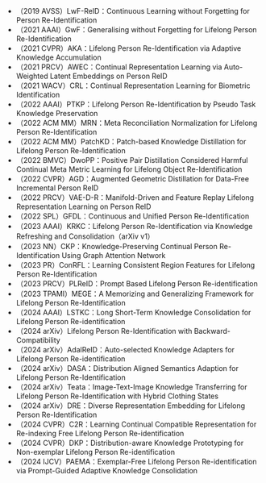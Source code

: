 - （2019 AVSS）LwF-ReID：Continuous Learning without Forgetting for Person Re-Identification
- （2021 AAAI）GwF：Generalising without Forgetting for Lifelong Person Re-Identification
- （2021 CVPR）AKA：Lifelong Person Re-Identification via Adaptive Knowledge Accumulation
- （2021 PRCV）AWEC：Continual Representation Learning via Auto-Weighted Latent Embeddings on Person ReID
- （2021 WACV）CRL：Continual Representation Learning for Biometric Identification
- （2022 AAAI）PTKP：Lifelong Person Re-Identification by Pseudo Task Knowledge Preservation
- （2022 ACM MM）MRN：Meta Reconciliation Normalization for Lifelong Person Re-Identification
- （2022 ACM MM）PatchKD：Patch-based Knowledge Distillation for Lifelong Person Re-Identification
- （2022 BMVC）DwoPP：Positive Pair Distillation Considered Harmful Continual Meta Metric Learning for Lifelong Object Re-Identification
- （2022 CVPR）AGD：Augmented Geometric Distillation for Data-Free Incremental Person ReID
- （2022 PRCV）VAE-D-R：Manifold-Driven and Feature Replay Lifelong Representation Learning on Person ReID
- （2022 SPL）GFDL：Continuous and Unified Person Re-Identification
- （2023 AAAI）KRKC：Lifelong Person Re-Identification via Knowledge Refreshing and Consolidation（arXiv v1）
- （2023 NN）CKP：Knowledge-Preserving Continual Person Re-Identification Using Graph Attention Network
- （2023 PR）ConRFL：Learning Consistent Region Features for Lifelong Person Re-Identification
- （2023 PRCV）PLReID：Prompt Based Lifelong Person Re-identification
- （2023 TPAMI）MEGE：A Memorizing and Generalizing Framework for Lifelong Person Re-Identification
- （2024 AAAI）LSTKC：Long Short-Term Knowledge Consolidation for Lifelong Person Re-identification
- （2024 arXiv）Lifelong Person Re-Identification with Backward-Compatibility
- （2024 arXiv）AdalReID：Auto-selected Knowledge Adapters for Lifelong Person Re-identification
- （2024 arXiv）DASA：Distribution Aligned Semantics Adaption for Lifelong Person Re-Identification
- （2024 arXiv）Teata：Image-Text-Image Knowledge Transferring for Lifelong Person Re-Identification with Hybrid Clothing States
- （2024 arXiv）DRE：Diverse Representation Embedding for Lifelong Person Re-Identification
- （2024 CVPR）C2R：Learning Continual Compatible Representation for Re-indexing Free Lifelong Person Re-identification
- （2024 CVPR）DKP：Distribution-aware Knowledge Prototyping for Non-exemplar Lifelong Person Re-identification
- （2024 IJCV）PAEMA：Exemplar-Free Lifelong Person Re-identification via Prompt-Guided Adaptive Knowledge Consolidation

